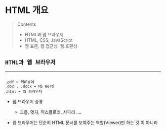 # HTML 개요

> Contents
>
> - HTML과 웹 브라우저
> - HTML, CSS, JavaScript
> - 웹 표준, 웹 접근성, 웹 호환성

## `HTML과 웹 브라우저`

---

###

```
.pdf ➡️ PDF뷰어
.doc , .docx ➡️ MS Word
.html ➡️ 웹 브라우저
```

- 웹 브라우저 종류

  - 크롬, 엣지, 익스플로러, 사파리 ....

- 웹 브라우저는 단순히 HTML 문서를 보여주는 역할(Viewer)만 하는 것 이 아니라

